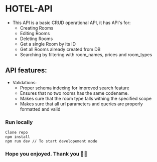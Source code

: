 # HOTEL-API

- This API is a basic CRUD operational API, it has API's for:
  - Creating Rooms
  - Editing Rooms
  - Deleting Rooms
  - Get a single Room by its ID
  - Get all Rooms already created from DB
  - Searching by filtering with room_names, prices and room_types

## API features:

- Validations:
  - Proper schema indexing for improved search feature
  - Ensures that no two rooms has the same codename.
  - Makes sure that the room type falls withing the specified scope
  - Makes sure that all url parameters and queries are properly formatted and valid

### Run locally

```
Clone repo
npm install
npm run dev // To start developement mode
```

### Hope you enjoyed. Thank you 👋👋
